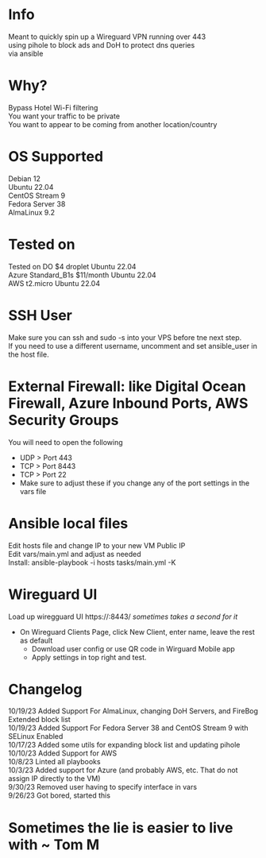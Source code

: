 # Info
Meant to quickly spin up a Wireguard VPN running over 443  
using pihole to block ads and DoH to protect dns queries  
via ansible  

# Why?
Bypass Hotel Wi-Fi filtering  
You want your traffic to be private  
You want to appear to be coming from another location/country  

# OS Supported
Debian 12  
Ubuntu 22.04  
CentOS Stream 9  
Fedora Server 38  
AlmaLinux 9.2  

# Tested on
Tested on DO $4 droplet Ubuntu 22.04  
Azure Standard_B1s $11/month Ubuntu 22.04  
AWS t2.micro Ubuntu 22.04  

# SSH User 
Make sure you can ssh and sudo -s into your VPS before tne next step.  
If you need to use a different username, uncomment and set ansible_user in the host file. 

# External Firewall: like Digital Ocean Firewall, Azure Inbound Ports, AWS Security Groups
You will need to open the following  
  * UDP > Port 443  
  * TCP > Port 8443   
  * TCP > Port 22
  * Make sure to adjust these if you change any of the port settings in the vars file  


# Ansible local files
Edit hosts file and change IP to your new VM Public IP  
Edit vars/main.yml and adjust as needed  
Install: ansible-playbook -i hosts tasks/main.yml -K  

# Wireguard UI
Load up wiregguard UI https://<vm-ip>:8443/ *sometimes takes a second for it*  
* On Wireguard Clients Page, click New Client, enter name, leave the rest as default  
     * Download user config or use QR code in Wirguard Mobile app  
   * Apply settings in top right and test. 
    

# Changelog
10/19/23 Added Support For AlmaLinux, changing DoH Servers, and FireBog Extended block list  
10/19/23 Added Support For Fedora Server 38 and CentOS Stream 9 with SELinux Enabled  
10/17/23 Added some utils for expanding block list and updating pihole  
10/10/23 Added Support for AWS  
10/8/23 Linted all playbooks  
10/3/23 Added support for Azure (and probably AWS, etc. That do not assign IP directly to the VM)  
9/30/23 Removed user having to specify interface in vars  
9/26/23 Got bored, started this  

# Sometimes the lie is easier to live with ~ Tom M